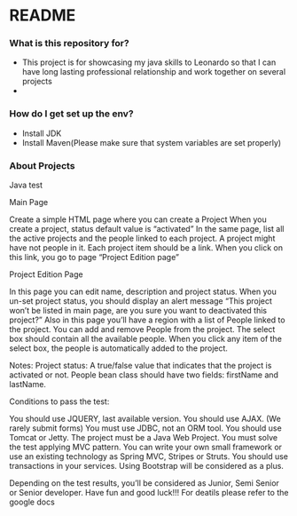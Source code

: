 # README #
### What is this repository for? ###

* This project is for showcasing my java skills to Leonardo so that I can have long lasting professional relationship and work together on several projects
* 

### How do I get set up the env? ###

* Install JDK
* Install Maven(Please make sure that system variables are set properly)

### About Projects ###

Java test

Main Page

Create a simple HTML page where you can create a Project
When you create a project, status default value is “activated”
In the same page, list all the active projects and the people linked to each project. 
A project might have not people in it.
Each project item should be a link. When you click on this link, you go to page “Project Edition page”



Project Edition Page

In this page you can edit name, description and project status. 
When you un-set project status, you should display an alert message “This project won’t be listed in main page, are you sure you want to deactivated this project?”
Also in this page you’ll have a region with a list of People linked to the project. You can add and remove People from the project. 
The select box should contain all the available people. When you click any item of the select box, the people is automatically added to the project. 


Notes:
Project status: A true/false value that indicates that the project is activated or not. 
People bean class should have two fields: firstName and lastName.

Conditions to pass the test:

You should use JQUERY, last available version. 
You should use AJAX. (We rarely submit forms)
You must use JDBC, not an ORM tool. 
You should use Tomcat or Jetty. 
The project must be a Java Web Project. 
You must solve the test applying MVC pattern. You can write your own small framework or use an existing technology as Spring MVC, Stripes or Struts. 
You should use transactions in your services. 
Using Bootstrap will be considered as a plus. 

Depending on the test results, you’ll be considered as Junior, Semi Senior or Senior developer.
Have fun and good luck!!!
For deatils please refer to the google docs


